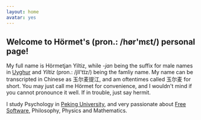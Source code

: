 ```yaml
---
layout: home
avatar: yes
---
```


## Welcome to Hörmet's (pron.: /hør'mɛt/) personal page!

My full name is Hörmetjan Yiltiz, while *-jan* being the suffix for male names in [Uyghur][] and *Yiltiz* (pron.: /jIl'tɪ̈z/) being the famliy name. My name can be transcripted in Chinese as 玉尔麦提江, and am oftentimes  called 玉尔麦 for short. You may just call me Hörmet for convenience, and I wouldn't mind if you cannot pronounce it well. If in trouble, just say hermit.

I study Psychology in [Peking University][], and very passionate about [Free Software][], Philosophy, Physics and Mathematics.


[Uyghur]: http://en.wikipedia.org/wiki/Uyghur_language
[Peking University]: http://www.pku.edu.cn
[Free Software]: http://www.gnu.org/philosophy/free-sw.html
